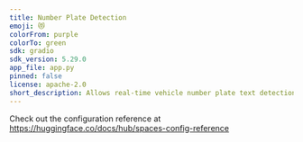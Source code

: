 ```yaml
---
title: Number Plate Detection
emoji: 😻
colorFrom: purple
colorTo: green
sdk: gradio
sdk_version: 5.29.0
app_file: app.py
pinned: false
license: apache-2.0
short_description: Allows real-time vehicle number plate text detection
---
```


Check out the configuration reference at https://huggingface.co/docs/hub/spaces-config-reference
